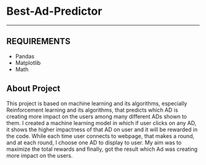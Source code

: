 # Best-Ad-Predictor
__________________________________

## REQUIREMENTS

* Pandas
* Matplotlib
* Math

## About Project 

This project is based on machine learning and its algorithms, especially Reinforcement learning and its algorithms, that predicts which AD is creating more impact on the users among many different ADs shown to them.
I created a machine learning model in which if user clicks on any AD, it shows the higher impactness of that AD on user and it will be rewarded in the code. 
While each time user connects to webpage, that makes a round, and at each round, I choose one AD to display to user.
My aim was to maximize the total rewards and finally, got the result which Ad was creating more impact on the users.
